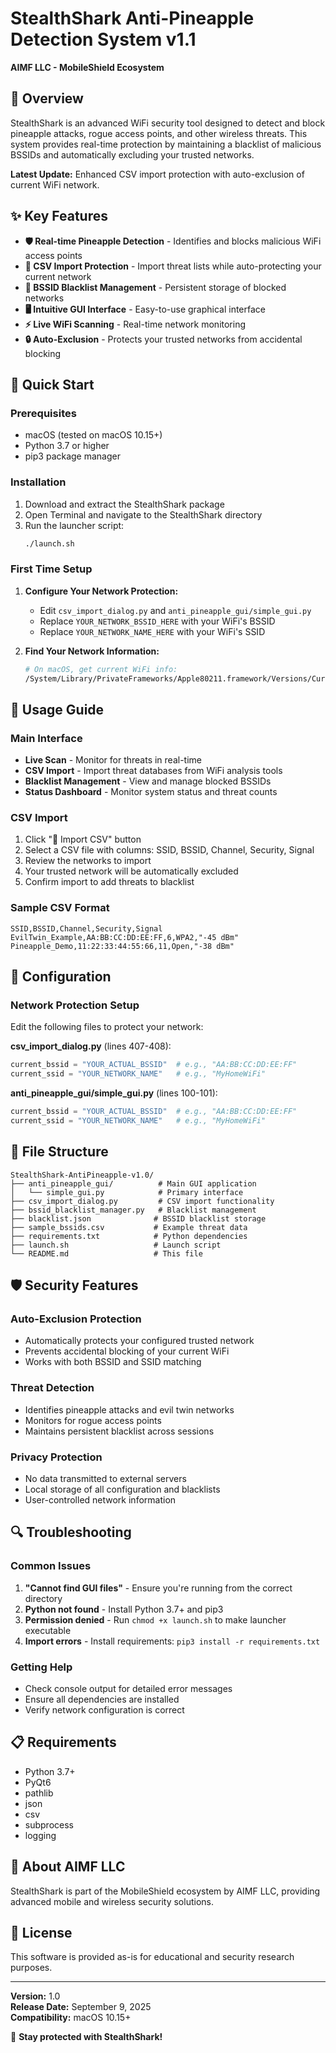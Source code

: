 # StealthShark Anti-Pineapple Detection System v1.1
**AIMF LLC - MobileShield Ecosystem**

## 🦈 Overview
StealthShark is an advanced WiFi security tool designed to detect and block pineapple attacks, rogue access points, and other wireless threats. This system provides real-time protection by maintaining a blacklist of malicious BSSIDs and automatically excluding your trusted networks.

**Latest Update:** Enhanced CSV import protection with auto-exclusion of current WiFi network.

## ✨ Key Features
- **🛡️ Real-time Pineapple Detection** - Identifies and blocks malicious WiFi access points
- **📂 CSV Import Protection** - Import threat lists while auto-protecting your current network
- **🎯 BSSID Blacklist Management** - Persistent storage of blocked networks
- **🖥️ Intuitive GUI Interface** - Easy-to-use graphical interface
- **⚡ Live WiFi Scanning** - Real-time network monitoring
- **🔒 Auto-Exclusion** - Protects your trusted networks from accidental blocking

## 🚀 Quick Start

### Prerequisites
- macOS (tested on macOS 10.15+)
- Python 3.7 or higher
- pip3 package manager

### Installation
1. Download and extract the StealthShark package
2. Open Terminal and navigate to the StealthShark directory
3. Run the launcher script:
   ```bash
   ./launch.sh
   ```

### First Time Setup
1. **Configure Your Network Protection:**
   - Edit `csv_import_dialog.py` and `anti_pineapple_gui/simple_gui.py`
   - Replace `YOUR_NETWORK_BSSID_HERE` with your WiFi's BSSID
   - Replace `YOUR_NETWORK_NAME_HERE` with your WiFi's SSID

2. **Find Your Network Information:**
   ```bash
   # On macOS, get current WiFi info:
   /System/Library/PrivateFrameworks/Apple80211.framework/Versions/Current/Resources/airport -I
   ```

## 📖 Usage Guide

### Main Interface
- **Live Scan** - Monitor for threats in real-time
- **CSV Import** - Import threat databases from WiFi analysis tools
- **Blacklist Management** - View and manage blocked BSSIDs
- **Status Dashboard** - Monitor system status and threat counts

### CSV Import
1. Click "📂 Import CSV" button
2. Select a CSV file with columns: SSID, BSSID, Channel, Security, Signal
3. Review the networks to import
4. Your trusted network will be automatically excluded
5. Confirm import to add threats to blacklist

### Sample CSV Format
```csv
SSID,BSSID,Channel,Security,Signal
EvilTwin_Example,AA:BB:CC:DD:EE:FF,6,WPA2,"-45 dBm"
Pineapple_Demo,11:22:33:44:55:66,11,Open,"-38 dBm"
```

## 🔧 Configuration

### Network Protection Setup
Edit the following files to protect your network:

**csv_import_dialog.py** (lines 407-408):
```python
current_bssid = "YOUR_ACTUAL_BSSID"  # e.g., "AA:BB:CC:DD:EE:FF"
current_ssid = "YOUR_NETWORK_NAME"   # e.g., "MyHomeWiFi"
```

**anti_pineapple_gui/simple_gui.py** (lines 100-101):
```python
current_bssid = "YOUR_ACTUAL_BSSID"  # e.g., "AA:BB:CC:DD:EE:FF"
current_ssid = "YOUR_NETWORK_NAME"   # e.g., "MyHomeWiFi"
```

## 📁 File Structure
```
StealthShark-AntiPineapple-v1.0/
├── anti_pineapple_gui/          # Main GUI application
│   └── simple_gui.py            # Primary interface
├── csv_import_dialog.py         # CSV import functionality
├── bssid_blacklist_manager.py   # Blacklist management
├── blacklist.json              # BSSID blacklist storage
├── sample_bssids.csv           # Example threat data
├── requirements.txt            # Python dependencies
├── launch.sh                   # Launch script
└── README.md                   # This file
```

## 🛡️ Security Features

### Auto-Exclusion Protection
- Automatically protects your configured trusted network
- Prevents accidental blocking of your current WiFi
- Works with both BSSID and SSID matching

### Threat Detection
- Identifies pineapple attacks and evil twin networks
- Monitors for rogue access points
- Maintains persistent blacklist across sessions

### Privacy Protection
- No data transmitted to external servers
- Local storage of all configuration and blacklists
- User-controlled network information

## 🔍 Troubleshooting

### Common Issues
1. **"Cannot find GUI files"** - Ensure you're running from the correct directory
2. **Python not found** - Install Python 3.7+ and pip3
3. **Permission denied** - Run `chmod +x launch.sh` to make launcher executable
4. **Import errors** - Install requirements: `pip3 install -r requirements.txt`

### Getting Help
- Check console output for detailed error messages
- Ensure all dependencies are installed
- Verify network configuration is correct

## 📋 Requirements
- Python 3.7+
- PyQt6
- pathlib
- json
- csv
- subprocess
- logging

## 🏢 About AIMF LLC
StealthShark is part of the MobileShield ecosystem by AIMF LLC, providing advanced mobile and wireless security solutions.

## 📄 License
This software is provided as-is for educational and security research purposes.

---
**Version:** 1.0  
**Release Date:** September 9, 2025  
**Compatibility:** macOS 10.15+  

🦈 **Stay protected with StealthShark!**
